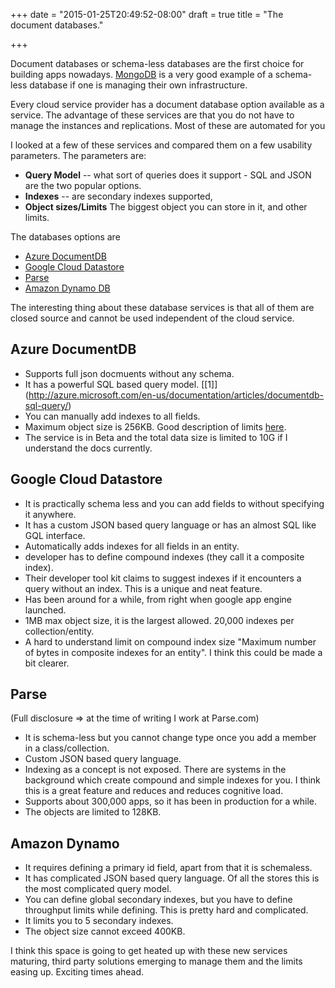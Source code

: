 +++
date = "2015-01-25T20:49:52-08:00"
draft = true
title = "The document databases."

+++

Document databases or schema-less databases are the first choice for building
apps nowadays. [MongoDB](https://mongodb.com) is a very good
example of a schema-less database if one is managing their own infrastructure.

Every cloud service provider has a document database option available as a service.
The advantage of these services are that you do not have to manage the instances
and replications. Most of these are automated for you

I looked at a few of these services and compared them on a few usability parameters.
The parameters are:

* **Query Model** -- what sort of queries does it support - SQL and JSON are the two popular options.
* **Indexes** -- are secondary indexes supported,
* **Object sizes/Limits** The biggest object you can store in it, and other limits.

The databases options are

* [Azure DocumentDB](https://azure.microsoft.com/en-us/services/documentdb/)
* [Google Cloud Datastore](https://cloud.google.com/datastore/)
* [Parse](https://parse.com)
* [Amazon Dynamo DB](https://aws.amazon.com/dynamodb/)

The interesting thing about these database services is that all of them are
closed source and cannot be used independent of the cloud service.

Azure DocumentDB
----------------
* Supports full json docmuents without any schema.
* It has a powerful SQL based query model. [[1]] (http://azure.microsoft.com/en-us/documentation/articles/documentdb-sql-query/)
* You can manually add indexes to all fields.
* Maximum object size is 256KB. Good description of limits [here](http://azure.microsoft.com/en-us/documentation/articles/azure-subscription-service-limits/#documentdblimits).
* The service is in Beta and the total data size is limited to 10G if I understand the docs currently.

Google Cloud Datastore
----------------------
* It is practically schema less and you can add fields to without specifying it anywhere.
* It has a custom JSON based query language or has an almost SQL like GQL interface.
* Automatically adds indexes for all fields in an entity.
* developer has to define compound indexes (they call it a composite index).
* Their developer tool kit claims to suggest indexes if it encounters a query without an index. This is a unique and neat feature.
* Has been around for a while, from right when google app engine launched.
* 1MB max object size, it is the largest allowed. 20,000 indexes per collection/entity.
* A hard to understand limit on compound index size "Maximum number of bytes in composite indexes for an entity". I think this could be made a bit clearer.

Parse
-----
(Full disclosure => at the time of writing I work at Parse.com)
* It is schema-less but you cannot change type once you add a member in a class/collection.
* Custom JSON based query language.
* Indexing as a concept is not exposed. There are systems in the background which create compound and simple indexes for you. I think this is a great feature and reduces and reduces cognitive load.
* Supports about 300,000 apps, so it has been in production for a while.
* The objects are limited to 128KB.

Amazon Dynamo
-------------
* It requires defining a primary id field, apart from that it is schemaless.
* It has complicated JSON based query language. Of all the stores this is the most complicated query model.
* You can define global secondary indexes, but you have to define throughput limits while defining. This is pretty hard and complicated.
* It limits you to 5 secondary indexes.
* The object size cannot exceed 400KB.

I think this space is going to get heated up with these new services maturing, third party solutions emerging to manage them and the limits easing up. Exciting times ahead.
